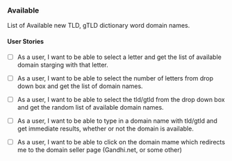 ### Available
List of Available new TLD, gTLD dictionary word domain names.


#### User Stories

- [ ] As a user, I want to be able to select a letter and get the list of available domain starging with that letter.

- [ ] As a user, I want to be able to select the number of letters from drop down box and get the list of domain names.

- [ ] As a user, I want to be able to select the tld/gtld from the drop down box and get the random list of available domain names.

- [ ] As a user, I want to be able to type in a domain name with tld/gtld and get immediate results, whether or not the domain is available.

- [ ] As a user, I want to be able to click on the domain mame which redirects me to the domain seller page (Gandhi.net, or some other)